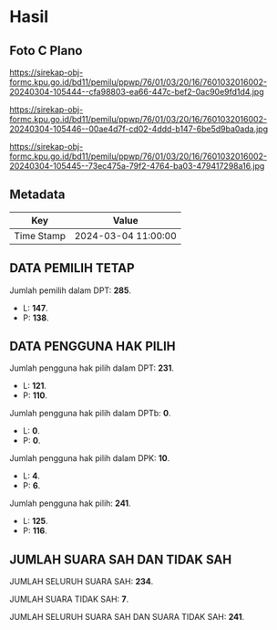 # Hasil

## Foto C Plano

https://sirekap-obj-formc.kpu.go.id/bd11/pemilu/ppwp/76/01/03/20/16/7601032016002-20240304-105444--cfa98803-ea66-447c-bef2-0ac90e9fd1d4.jpg

https://sirekap-obj-formc.kpu.go.id/bd11/pemilu/ppwp/76/01/03/20/16/7601032016002-20240304-105446--00ae4d7f-cd02-4ddd-b147-6be5d9ba0ada.jpg

https://sirekap-obj-formc.kpu.go.id/bd11/pemilu/ppwp/76/01/03/20/16/7601032016002-20240304-105445--73ec475a-79f2-4764-ba03-479417298a16.jpg


## Metadata

| Key        | Value               |
| ---------- | ------------------- |
| Time Stamp | 2024-03-04 11:00:00 |


## DATA PEMILIH TETAP

Jumlah pemilih dalam DPT: **285**.
 * L: **147**.
 * P: **138**.

## DATA PENGGUNA HAK PILIH

Jumlah pengguna hak pilih dalam DPT: **231**.
 * L: **121**.
 * P: **110**.

Jumlah pengguna hak pilih dalam DPTb: **0**.
 * L: **0**.
 * P: **0**.

Jumlah pengguna hak pilih dalam DPK: **10**.
 * L: **4**.
 * P: **6**.

Jumlah pengguna hak pilih: **241**.
 * L: **125**.
 * P: **116**.

## JUMLAH SUARA SAH DAN TIDAK SAH

JUMLAH SELURUH SUARA SAH: **234**.

JUMLAH SUARA TIDAK SAH: **7**.

JUMLAH SELURUH SUARA SAH DAN SUARA TIDAK SAH: **241**.


